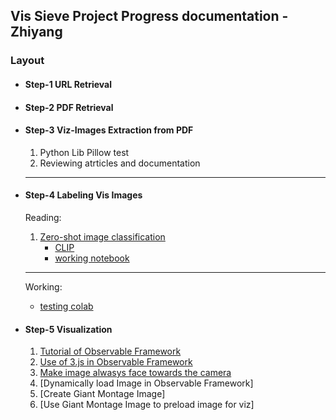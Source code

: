 ## Vis Sieve Project Progress documentation - Zhiyang

### Layout

- #### Step-1 URL Retrieval
- #### Step-2 PDF Retrieval
- #### Step-3 Viz-Images Extraction from PDF
    1. Python Lib Pillow test
    2. Reviewing atrticles and documentation
    ----------------------------------------------------------------
        
- #### Step-4 Labeling Vis Images
    Reading:
    1. [Zero-shot image classification](https://huggingface.co/docs/transformers/en/tasks/zero_shot_image_classification)
        - [CLIP](https://openai.com/index/clip/)
        - [working notebook](https://colab.research.google.com/drive/1uPUIz_jyyN-8S2QcYoPG4Rn8sG5x4Ppg#scrollTo=3HJbHD61uG-7)
    ----------------------------------------------------------------
    Working:
    - [testing colab](https://colab.research.google.com/drive/1uPUIz_jyyN-8S2QcYoPG4Rn8sG5x4Ppg?usp=sharing)
- #### Step-5 Visualization
    1. [Tutorial of Observable Framework](https://github.com/JimmyXwtx/OB-Tutorials)
    2. [Use of 3.js in Observable Framework](https://github.com/VisSieve/main/tree/Zhiyang-Doc/Visualization/Use%20of%203.js%20in%20Observable%20Framework)
    3. [Make image alwasys face towards the camera](https://github.com/VisSieve/main/tree/Zhiyang-Doc/Visualization/Make%20image%20alwasys%20face%20towards%20the%20camera)
    4. [Dynamically load Image in Observable Framework]
    5. [Create Giant Montage Image]
    6. [Use Giant Montage Image to preload image for viz]
